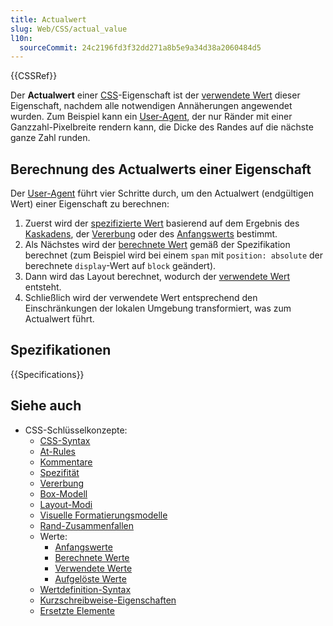 ```yaml
---
title: Actualwert
slug: Web/CSS/actual_value
l10n:
  sourceCommit: 24c2196fd3f32dd271a8b5e9a34d38a2060484d5
---
```


{{CSSRef}}

Der **Actualwert** einer [CSS](/de/docs/Web/CSS)-Eigenschaft ist der [verwendete Wert](/de/docs/Web/CSS/used_value) dieser Eigenschaft, nachdem alle notwendigen Annäherungen angewendet wurden. Zum Beispiel kann ein [User-Agent](/de/docs/Glossary/user_agent), der nur Ränder mit einer Ganzzahl-Pixelbreite rendern kann, die Dicke des Randes auf die nächste ganze Zahl runden.

## Berechnung des Actualwerts einer Eigenschaft

Der [User-Agent](/de/docs/Glossary/user_agent) führt vier Schritte durch, um den Actualwert (endgültigen Wert) einer Eigenschaft zu berechnen:

1. Zuerst wird der [spezifizierte Wert](/de/docs/Web/CSS/specified_value) basierend auf dem Ergebnis des [Kaskadens](/de/docs/Web/CSS/Cascade), der [Vererbung](/de/docs/Web/CSS/Inheritance) oder des [Anfangswerts](/de/docs/Web/CSS/initial_value) bestimmt.
2. Als Nächstes wird der [berechnete Wert](/de/docs/Web/CSS/computed_value) gemäß der Spezifikation berechnet (zum Beispiel wird bei einem `span` mit `position: absolute` der berechnete `display`-Wert auf `block` geändert).
3. Dann wird das Layout berechnet, wodurch der [verwendete Wert](/de/docs/Web/CSS/used_value) entsteht.
4. Schließlich wird der verwendete Wert entsprechend den Einschränkungen der lokalen Umgebung transformiert, was zum Actualwert führt.

## Spezifikationen

{{Specifications}}

## Siehe auch

- CSS-Schlüsselkonzepte:
  - [CSS-Syntax](/de/docs/Web/CSS/Syntax)
  - [At-Rules](/de/docs/Web/CSS/At-rule)
  - [Kommentare](/de/docs/Web/CSS/Comments)
  - [Spezifität](/de/docs/Web/CSS/Specificity)
  - [Vererbung](/de/docs/Web/CSS/Inheritance)
  - [Box-Modell](/de/docs/Web/CSS/CSS_box_model/Introduction_to_the_CSS_box_model)
  - [Layout-Modi](/de/docs/Web/CSS/Layout_mode)
  - [Visuelle Formatierungsmodelle](/de/docs/Web/CSS/Visual_formatting_model)
  - [Rand-Zusammenfallen](/de/docs/Web/CSS/CSS_box_model/Mastering_margin_collapsing)
  - Werte:
    - [Anfangswerte](/de/docs/Web/CSS/initial_value)
    - [Berechnete Werte](/de/docs/Web/CSS/computed_value)
    - [Verwendete Werte](/de/docs/Web/CSS/used_value)
    - [Aufgelöste Werte](/de/docs/Web/CSS/resolved_value)
  - [Wertdefinition-Syntax](/de/docs/Web/CSS/Value_definition_syntax)
  - [Kurzschreibweise-Eigenschaften](/de/docs/Web/CSS/Shorthand_properties)
  - [Ersetzte Elemente](/de/docs/Web/CSS/Replaced_element)
